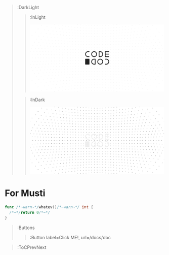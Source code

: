 > :DarkLight
> > :InLight
> >
> > ![header](/repo-banner.svg)
>
> > :InDark
> >
> > ![header](/repo-banner-dark.svg)

# For Musti

```go
func /*~warn~*/whatev()/*~warn~*/ int {
  /*~*/return 0/*~*/
}
```

> :Buttons
> > :Button label=Click ME!, url=/docs/doc

> :ToCPrevNext